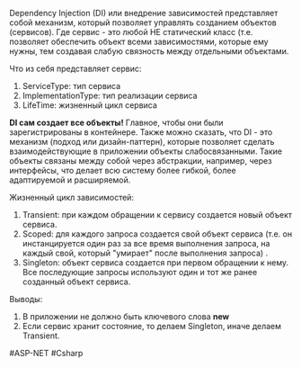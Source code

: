 Dependency Injection (DI) или внедрение зависимостей представляет собой механизм, который позволяет управлять созданием объектов (сервисов). Где сервис - это любой НЕ статический класс (т.е. позволяет обеспечить объект всеми зависимостями, которые ему нужны, тем создавая слабую связность между отдельными объектами.

Что из себя представляет сервис:
1. ServiceType: тип сервиса
2. ImplementationType: тип реализации сервиса
3. LifeTime: жизненный цикл сервиса

**DI сам создает все объекты!** Главное, чтобы они были зарегистрированы в контейнере.
Также можно сказать, что DI - это механизм (подход или дизайн-паттерн), которые позволяет сделать взаимодействующие в приложении объекты слабосвязанными. Такие объекты связаны между собой через абстракции, например, через интерфейсы, что делает всю систему более гибкой, более адаптируемой и расширяемой.

Жизненный цикл зависимостей:

1. Transient: при каждом обращении к сервису создается новый объект сервиса.
2. Scoped: для каждого запроса создается свой объект сервиса (т.е. он инстанцируется один раз за все время выполнения запроса, на каждый свой, который "умирает" после выполнения запроса) .
3. Singleton: объект сервиса создается при первом обращении к нему. Все последующие запросы используют один и тот же ранее созданный объект сервиса.

Выводы:
1. В приложении не должно быть ключевого слова **new**
2. Если сервис хранит состояние, то делаем Singleton, иначе делаем Transient.


#ASP-NET #Csharp 